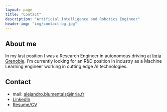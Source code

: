 ```yaml
---
layout: page
title: "Contact"
description: "Artificial Intelligence and Robotics Engineer"
header-img: "img/contact-bg.jpg"
---
```


About me
--------------------

In my last position I was a Research Engineer in autonomous driving at [Inria Grenoble](https://www.inria.fr/en/centre/grenoble/welcome-inria-grenoble-rhone-alpes).
I'm currently looking for an R&D position in industry as a Machine Learning engineer working in cutting edge AI technologies.  


Contact
---------------------

* mail: alejandro.blumentals@inria.fr
* [LinkedIn](http://www.linkedin.com/in/alejandro-blumentals/)
* [Resume/CV](../papers/blumentals_cv.pdf)

